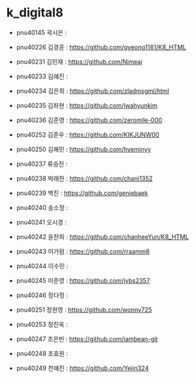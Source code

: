 # k_digital8
+ pnu40145	곽시은 : 
 
+ pnu40226	김경훈 : https://github.com/gyeong1181/K8_HTML
+ pnu40231	김민재 : https://github.com/Nimeaj
 
+ pnu40233	김예진 : 
+ pnu40234	김은희 : https://github.com/zladmsgml/html
+ pnu40235	김좌현 : https://github.com/jwahyunkim
+ pnu40236	김준영 : https://github.com/zeromile-000
+ pnu40252	김준우 : https://github.com/KIKJUNW00
+ pnu40250	김혜민 : https://github.com/hyeminyy  
+ pnu40237	류승진 : 
+ pnu40238	박래찬 : https://github.com/chani1352
+ pnu40239	백진 : https://github.com/geniebaek
+ pnu40240	송소정 : 
+ pnu40241	오시경 : 
+ pnu40242	윤찬희 : https://github.com/chanheeYun/K8_HTML
+ pnu40243	이가람 : https://github.com/rraamm8
+ pnu40244	이수민 : 
+ pnu40245	이준영 : https://github.com/jybs2357
+ pnu40246	정다정 : 
+ pnu40251	정원영 : https://github.com/wonny725
+ pnu40253	정진욱 : 
+ pnu40247	조은빈 : https://github.com/iambean-git
+ pnu40248	조효원 : 
+ pnu40249	천예진 : https://github.com/Yejin324
